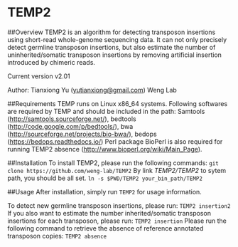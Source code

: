 TEMP2
=====

##Overview
TEMP2 is an algorithm for detecting transposon insertions using short-read whole-genome sequencing data. It can not only precisely detect germline transposon insertions, but also estimate the number of uninherited/somatic transposon insertions by removing artificial insertion introduced by chimeric reads.

Current version v2.01

Author: Tianxiong Yu (yutianxiong@gmail.com) Weng Lab

##Requirements
TEMP runs on Linux x86_64 systems. 
Following softwares are required by TEMP and should be included in the path:
Samtools (http://samtools.sourceforge.net/),
bedtools (http://code.google.com/p/bedtools/),
bwa (http://sourceforge.net/projects/bio-bwa/),
bedops (https://bedops.readthedocs.io/)
Perl package BioPerl is also required for running TEMP2 absence (http://www.bioperl.org/wiki/Main_Page).

##Installation
To install TEMP2, please run the following commands:
`git clone https://github.com/weng-lab/TEMP2`
By link *TEMP2/TEMP2* to sytem path, you should be all set.
`ln -s $PWD/TEMP2 your_bin_path/TEMP2`

##Usage
After installation, simply run `TEMP2` for usage information.

To detect new germline transposon insertions, please run:
`TEMP2 insertion2`
If you also want to estimate the number inherited/somatic transposon insertions for each transposon, please run:
`TEMP2 insertion`
Please run the following command to retrieve the absence of reference annotated transposon copies:
`TEMP2 absence`
